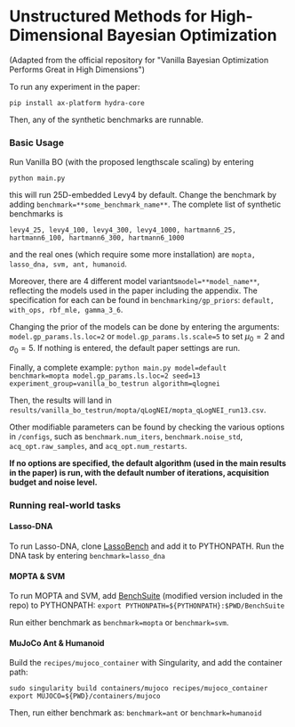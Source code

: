 # Unstructured Methods for High-Dimensional Bayesian Optimization

(Adapted from the official repository for "Vanilla Bayesian Optimization Performs Great in High Dimensions")

To run any experiment in the paper:

```pip install ax-platform hydra-core```

Then, any of the synthetic benchmarks are runnable.

### Basic Usage
Run Vanilla BO (with the proposed lengthscale scaling) by entering

```python main.py```

this will run 25D-embedded Levy4 by default. Change the benchmark by adding 
```benchmark=**some_benchmark_name**```. The complete list of synthetic benchmarks is

```levy4_25, levy4_100, levy4_300, levy4_1000, hartmann6_25, hartmann6_100, hartmann6_300, hartmann6_1000```

and the real ones (which require some more installation) are
```mopta, lasso_dna, svm, ant, humanoid```.

Moreover, there are 4 different model variants```model=**model_name**```, reflecting the models used in the paper including the appendix. The specification for each can be found in ```benchmarking/gp_priors```:
```default, with_ops, rbf_mle, gamma_3_6```.

Changing the prior of the models can be done by entering the arguments:
```model.gp_params.ls.loc=2``` or ```model.gp_params.ls.scale=5``` to set $\mu_0=2$ and $\sigma_0 = 5$. If nothing is entered, the default paper settings are run.

Finally, a complete example:
```python main.py model=default benchmark=mopta model.gp_params.ls.loc=2 seed=13 experiment_group=vanilla_bo_testrun algorithm=qlognei```

Then, the results will land in ```results/vanilla_bo_testrun/mopta/qLogNEI/mopta_qLogNEI_run13.csv```.

Other modifiable parameters can be found by checking the various options in ```/configs```, such as ```benchmark.num_iters```, ```benchmark.noise_std```, ```acq_opt.raw_samples```, and ```acq_opt.num_restarts```.


**If no options are specified, the default algorithm (used in the main results in the paper) is run, with the default number of iterations, acquisition budget and noise level.**

### Running real-world tasks
#### Lasso-DNA
To run Lasso-DNA, clone [LassoBench](https://github.com/ksehic/LassoBench) and add it to PYTHONPATH. Run the DNA task by entering 
```benchmark=lasso_dna```

#### MOPTA & SVM
To run MOPTA and SVM, add [BenchSuite](https://arxiv.org/abs/2304.11468) (modified version included in the repo) to PYTHONPATH:
```export PYTHONPATH=${PYTHONPATH}:$PWD/BenchSuite```

 Run either benchmark as
```benchmark=mopta``` or ```benchmark=svm```.

#### MuJoCo Ant & Humanoid
Build the ```recipes/mujoco_container``` with Singularity, and add the container path:

```
sudo singularity build containers/mujoco recipes/mujoco_container
export MUJOCO=${PWD}/containers/mujoco     
```


Then, run either benchmark as:
```benchmark=ant``` or ```benchmark=humanoid```



